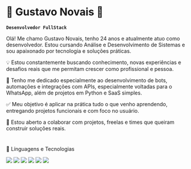 # 💢 Gustavo Novais 💢

**`Desenvolvedor FullStack`**

Olá! Me chamo Gustavo Novais, tenho 24 anos e atualmente atuo como desenvolvedor. Estou cursando Análise e Desenvolvimento de Sistemas e sou apaixonado por tecnologia e soluções práticas.

💡 Estou constantemente buscando conhecimento, novas experiências e desafios reais que me permitam crescer como profissional e pessoa.

🚀 Tenho me dedicado especialmente ao desenvolvimento de bots, automações e integrações com APIs, especialmente voltadas para o WhatsApp, além de projetos em Python e SaaS simples.

✅ Meu objetivo é aplicar na prática tudo o que venho aprendendo, entregando projetos funcionais e com foco no usuário.

🤝 Estou aberto a colaborar com projetos, freelas e times que queiram construir soluções reais.
#
🧰 Línguagens e Tecnologias
<p> <img src="https://img.shields.io/badge/Python-3776AB?style=for-the-badge&logo=python&logoColor=white"/> <img src="https://img.shields.io/badge/C++-00599C?style=for-the-badge&logo=c%2b%2b&logoColor=white"/> <img src="https://img.shields.io/badge/JavaScript-F7DF1E?style=for-the-badge&logo=javascript&logoColor=black"/> <img src="https://img.shields.io/badge/PHP-777BB4?style=for-the-badge&logo=php&logoColor=white"/> <img src="https://img.shields.io/badge/HTML5-E34F26?style=for-the-badge&logo=html5&logoColor=white"/> <img src="https://img.shields.io/badge/CSS3-1572B6?style=for-the-badge&logo=css3&logoColor=white"/> </p>

